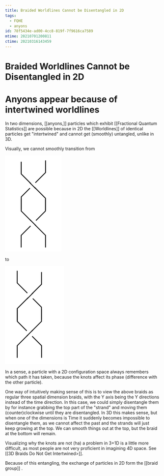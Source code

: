 ```yaml
---
title: Braided Worldlines Cannot be Disentangled in 2D
tags:
  - FQHE
  - anyons
id: 78f5434e-ad00-4cc8-819f-7f9616ca7589
mtime: 20210701200811
ctime: 20210316143459
---
```


# Braided Worldlines Cannot be Disentangled in 2D

# Anyons appear because of intertwined worldlines

In two dimensions, [[anyons,]] particles which exhibit [[Fractional Quantum Statistics]] are possible because in 2D the [[Worldlines]] of identical particles get "intertwined" and cannot get (smoothly) untangled, unlike in 3D.

Visually, we cannot smoothly transition from

![](./media/ccwbraid.png "Counterclockwise entangled 2D particles (x-axis is x position, y-axis is time)")

to

![](./media/cwbraid.png "*Clock*lockwise entangled 2D particles (x-axis is x position, y-axis is time)")

In a sense, a particle with a 2D configuration space always remembers which path it has taken, because the knots affect its phase (difference with the other particle).

One way of intuitively making sense of this is to view the above braids as regular three spatial dimension braids, with the Y axis being the Y directions instead of the time direction. In this case, we could simply disentangle them by for instance grabbing the top part of the "strand" and moving them (counter)clockwise until they are disentangled.
In 3D this makes sense, but when one of the dimensions is Time it suddenly becomes impossible to disentangle them, as we cannot affect the past and the strands will just keep growing at the top. We can smooth things out at the top, but the braid at the bottom will remain.

Visualizing why the knots are not (ha) a problem in 3+1D is a little more difficult, as most people are not very proficient in imagining 4D space. See [[3D Braids Do Not Get Intertwined>]].

Because of this entangling, the exchange of particles in 2D form the [[braid group]] .
